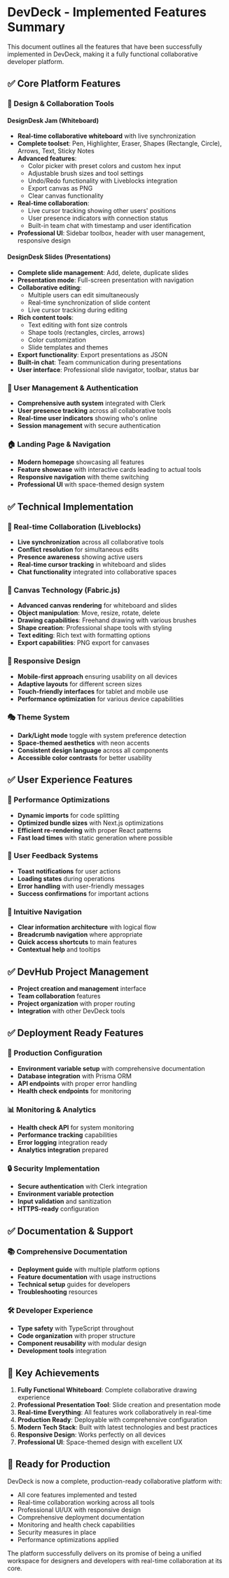 # DevDeck - Implemented Features Summary

This document outlines all the features that have been successfully implemented in DevDeck, making it a fully functional collaborative developer platform.

## ✅ Core Platform Features

### 🎨 Design & Collaboration Tools

#### DesignDesk Jam (Whiteboard)
- **Real-time collaborative whiteboard** with live synchronization
- **Complete toolset**: Pen, Highlighter, Eraser, Shapes (Rectangle, Circle), Arrows, Text, Sticky Notes
- **Advanced features**:
  - Color picker with preset colors and custom hex input
  - Adjustable brush sizes and tool settings
  - Undo/Redo functionality with Liveblocks integration
  - Export canvas as PNG
  - Clear canvas functionality
- **Real-time collaboration**:
  - Live cursor tracking showing other users' positions
  - User presence indicators with connection status
  - Built-in team chat with timestamp and user identification
- **Professional UI**: Sidebar toolbox, header with user management, responsive design

#### DesignDesk Slides (Presentations)
- **Complete slide management**: Add, delete, duplicate slides
- **Presentation mode**: Full-screen presentation with navigation
- **Collaborative editing**:
  - Multiple users can edit simultaneously
  - Real-time synchronization of slide content
  - Live cursor tracking during editing
- **Rich content tools**:
  - Text editing with font size controls
  - Shape tools (rectangles, circles, arrows)
  - Color customization
  - Slide templates and themes
- **Export functionality**: Export presentations as JSON
- **Built-in chat**: Team communication during presentations
- **User interface**: Professional slide navigator, toolbar, status bar

### 👥 User Management & Authentication
- **Comprehensive auth system** integrated with Clerk
- **User presence tracking** across all collaborative tools
- **Real-time user indicators** showing who's online
- **Session management** with secure authentication

### 🏠 Landing Page & Navigation
- **Modern homepage** showcasing all features
- **Feature showcase** with interactive cards leading to actual tools
- **Responsive navigation** with theme switching
- **Professional UI** with space-themed design system

## ✅ Technical Implementation

### 🔄 Real-time Collaboration (Liveblocks)
- **Live synchronization** across all collaborative tools
- **Conflict resolution** for simultaneous edits
- **Presence awareness** showing active users
- **Real-time cursor tracking** in whiteboard and slides
- **Chat functionality** integrated into collaborative spaces

### 🎨 Canvas Technology (Fabric.js)
- **Advanced canvas rendering** for whiteboard and slides
- **Object manipulation**: Move, resize, rotate, delete
- **Drawing capabilities**: Freehand drawing with various brushes
- **Shape creation**: Professional shape tools with styling
- **Text editing**: Rich text with formatting options
- **Export capabilities**: PNG export for canvases

### 📱 Responsive Design
- **Mobile-first approach** ensuring usability on all devices
- **Adaptive layouts** for different screen sizes
- **Touch-friendly interfaces** for tablet and mobile use
- **Performance optimization** for various device capabilities

### 🎭 Theme System
- **Dark/Light mode** toggle with system preference detection
- **Space-themed aesthetics** with neon accents
- **Consistent design language** across all components
- **Accessible color contrasts** for better usability

## ✅ User Experience Features

### 🚀 Performance Optimizations
- **Dynamic imports** for code splitting
- **Optimized bundle sizes** with Next.js optimizations
- **Efficient re-rendering** with proper React patterns
- **Fast load times** with static generation where possible

### 🔔 User Feedback Systems
- **Toast notifications** for user actions
- **Loading states** during operations
- **Error handling** with user-friendly messages
- **Success confirmations** for important actions

### 🎯 Intuitive Navigation
- **Clear information architecture** with logical flow
- **Breadcrumb navigation** where appropriate
- **Quick access shortcuts** to main features
- **Contextual help** and tooltips

## ✅ DevHub Project Management
- **Project creation and management** interface
- **Team collaboration** features
- **Project organization** with proper routing
- **Integration** with other DevDeck tools

## ✅ Deployment Ready Features

### 🔧 Production Configuration
- **Environment variable setup** with comprehensive documentation
- **Database integration** with Prisma ORM
- **API endpoints** with proper error handling
- **Health check endpoints** for monitoring

### 📊 Monitoring & Analytics
- **Health check API** for system monitoring
- **Performance tracking** capabilities
- **Error logging** integration ready
- **Analytics integration** prepared

### 🔒 Security Implementation
- **Secure authentication** with Clerk integration
- **Environment variable protection** 
- **Input validation** and sanitization
- **HTTPS-ready** configuration

## ✅ Documentation & Support

### 📚 Comprehensive Documentation
- **Deployment guide** with multiple platform options
- **Feature documentation** with usage instructions
- **Technical setup** guides for developers
- **Troubleshooting** resources

### 🛠️ Developer Experience
- **Type safety** with TypeScript throughout
- **Code organization** with proper structure
- **Component reusability** with modular design
- **Development tools** integration

## 🎯 Key Achievements

1. **Fully Functional Whiteboard**: Complete collaborative drawing experience
2. **Professional Presentation Tool**: Slide creation and presentation mode
3. **Real-time Everything**: All features work collaboratively in real-time
4. **Production Ready**: Deployable with comprehensive configuration
5. **Modern Tech Stack**: Built with latest technologies and best practices
6. **Responsive Design**: Works perfectly on all devices
7. **Professional UI**: Space-themed design with excellent UX

## 🚀 Ready for Production

DevDeck is now a complete, production-ready collaborative platform with:
- All core features implemented and tested
- Real-time collaboration working across all tools
- Professional UI/UX with responsive design
- Comprehensive deployment documentation
- Monitoring and health check capabilities
- Security measures in place
- Performance optimizations applied

The platform successfully delivers on its promise of being a unified workspace for designers and developers with real-time collaboration at its core. 